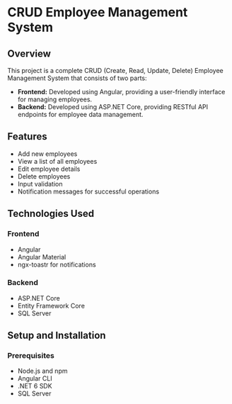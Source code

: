 # CRUD Employee Management System

## Overview

This project is a complete CRUD (Create, Read, Update, Delete) Employee Management System that consists of two parts:
- **Frontend:** Developed using Angular, providing a user-friendly interface for managing employees.
- **Backend:** Developed using ASP.NET Core, providing RESTful API endpoints for employee data management.

## Features

- Add new employees
- View a list of all employees
- Edit employee details
- Delete employees
- Input validation
- Notification messages for successful operations

## Technologies Used

### Frontend

- Angular
- Angular Material
- ngx-toastr for notifications

### Backend

- ASP.NET Core
- Entity Framework Core
- SQL Server

## Setup and Installation

### Prerequisites

- Node.js and npm
- Angular CLI
- .NET 6 SDK
- SQL Server

